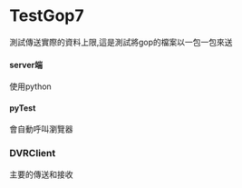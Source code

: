 # TestGop7
測試傳送實際的資料上限,這是測試將gop的檔案以一包一包來送

#### server端

使用python

#### pyTest

會自動呼叫瀏覽器

### DVRClient

主要的傳送和接收